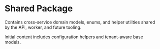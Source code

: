# Shared Package

Contains cross-service domain models, enums, and helper utilities shared by the API, worker, and future tooling.

Initial content includes configuration helpers and tenant-aware base models.
